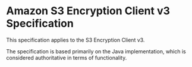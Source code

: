 [//]: # "Copyright Amazon.com Inc. or its affiliates. All Rights Reserved."
[//]: # "SPDX-License-Identifier: CC-BY-SA-4.0"

# Amazon S3 Encryption Client v3 Specification

This specification applies to the S3 Encryption Client v3.

The specification is based primarily on the Java implementation, which is considered authoritative in terms of functionality.
